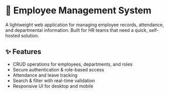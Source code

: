 # 🏢 Employee Management System

A lightweight web application for managing employee records, attendance, and departmental information. Built for HR teams that need a quick, self-hosted solution.

## ✨ Features
- CRUD operations for employees, departments, and roles  
- Secure authentication & role-based access  
- Attendance and leave tracking  
- Search & filter with real-time validation  
- Responsive UI for desktop and mobile

 
 
